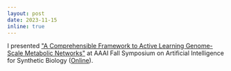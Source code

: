 ```yaml
---
layout: post
date: 2023-11-15
inline: true
---
```


I presented <ins>"[A Comprehensible Framework to Active Learning Genome-Scale Metabolic Networks](/assets/pdf/AAAI_FSS_2023/slides.pdf)"</ins> at AAAI Fall Symposium on Artificial Intelligence for Synthetic Biology ([Online](https://www.ai4synbio.org/aaai-fall-2023/)).